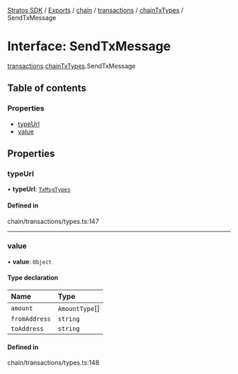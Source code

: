 [Stratos SDK](../README.md) / [Exports](../modules.md) / [chain](../modules/chain.md) / [transactions](../modules/chain.transactions.md) / [chainTxTypes](../modules/chain.transactions.chainTxTypes.md) / SendTxMessage

# Interface: SendTxMessage

[transactions](../modules/chain.transactions.md).[chainTxTypes](../modules/chain.transactions.chainTxTypes.md).SendTxMessage

## Table of contents

### Properties

- [typeUrl](chain.transactions.chainTxTypes.SendTxMessage.md#typeurl)
- [value](chain.transactions.chainTxTypes.SendTxMessage.md#value)

## Properties

### typeUrl

• **typeUrl**: [`TxMsgTypes`](../enums/chain.transactions.chainTxTypes.TxMsgTypes.md)

#### Defined in

chain/transactions/types.ts:147

___

### value

• **value**: `Object`

#### Type declaration

| Name | Type |
| :------ | :------ |
| `amount` | `AmountType`[] |
| `fromAddress` | `string` |
| `toAddress` | `string` |

#### Defined in

chain/transactions/types.ts:148
